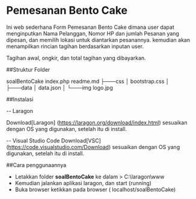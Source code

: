 
# Pemesanan Bento Cake

Ini web sederhana Form Pemesanan Bento Cake dimana user dapat menginputkan Nama Pelanggan, Nomor HP dan jumlah Pesanan yang dipesan, dan memilih lokasi untuk diantarkan pesanannya. kemudian akan menampilkan rincian tagihan berdasarkan inputan user.

Tagihan awal, ongkir, dan total tagihan yang dibayarkan.

##Struktur Folder

soalBentoCake
index.php
readme.md
├───css
│       bootstrap.css
│
├───data
│       data.json
│
└───img
        logo.jpg

##Instalasi

-- Laragon

Download[Laragon] (https://laragon.org/download/index.html) sesuaikan dengan OS yang digunakan, setelah itu di install.

-- Visual Studio Code
Download[VSC] (https://code.visualstudio.com/Download) sesuaikan dengan OS yang digunakan, setelah itu di install.

##Cara penggunaannya

- Letakkan folder **soalBentoCake** ke dalam > C:\laragon\www
- Kemudian jalankan aplikasi laragon, dan start (running)
- Buka browser
ketikkan pada browser ( localhost/soalBentoCake)




